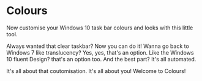 # Colours

Now customise your Windows 10 task bar colours and looks with this little tool.

Always wanted that clear taskbar? Now you can do it!
Wanna go back to Windows 7 like translucency? Yes, yes, that's an option.
Like the Windows 10 fluent Design? that's an option too.
And the best part? It's all automated.

It's all about that coutomisation. It's all about you! Welcome to Colours!
